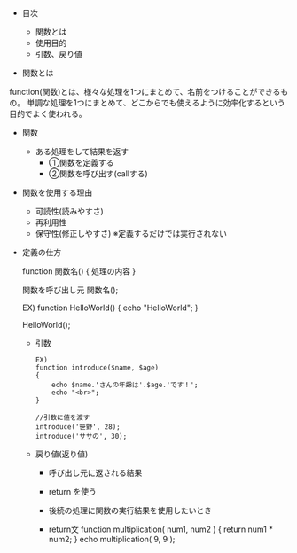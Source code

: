 - 目次
  - 関数とは
  - 使用目的
  - 引数、戻り値

- 関数とは

function(関数)とは、様々な処理を1つにまとめて、名前をつけることができるもの。
単調な処理を1つにまとめて、どこからでも使えるように効率化するという目的でよく使われる。

- 関数
  - ある処理をして結果を返す
    - ①関数を定義する
    - ②関数を呼び出す(callする)

- 関数を使用する理由
  - 可読性(読みやすさ)
  - 再利用性
  - 保守性(修正しやすさ)
  ※定義するだけでは実行されない


- 定義の仕方

    function 関数名() 
    {
        処理の内容
    }

    関数を呼び出し元
    関数名();
    
    EX)
    function HelloWorld()
    {
        echo "HelloWorld";
    }

    HelloWorld();

  - 引数

        EX)
        function introduce($name, $age) 
        {
            echo $name.'さんの年齢は'.$age.'です！';
            echo "<br>";
        }
        
        //引数に値を渡す
        introduce('笹野', 28);
        introduce('ササの', 30);

  - 戻り値(返り値)
    - 呼び出し元に返される結果
    - return を使う
    - 後続の処理に関数の実行結果を使用したいとき

    - return文
        function multiplication( num1, num2 ) 
        {
          return num1 * num2;
        }
        echo multiplication( 9, 9 );

  
